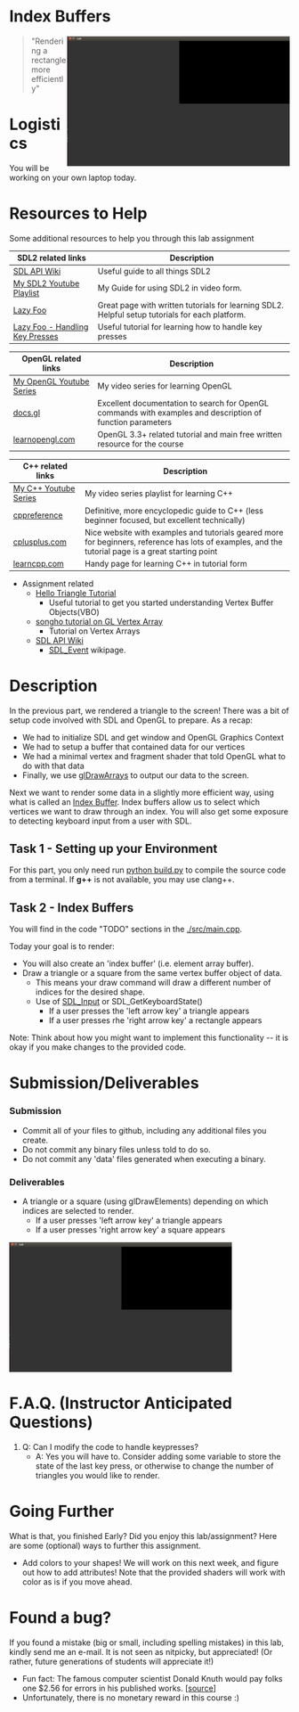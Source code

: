 # Index Buffers

<img align="right" src="./media/lab.png" width="400px" alt="picture">

> "Rendering a rectangle more efficiently"

# Logistics

You will be working on your own laptop today.

# Resources to Help

Some additional resources to help you through this lab assignment

| SDL2 related links                                    | Description                       |
| --------------------------------------------------    | --------------------------------- |
| [SDL API Wiki](https://wiki.libsdl.org/APIByCategory) | Useful guide to all things SDL2   |
| [My SDL2 Youtube Playlist](https://www.youtube.com/playlist?list=PLvv0ScY6vfd-p1gSnbQhY7vMe2rng0IL0) | My Guide for using SDL2 in video form.   |
| [Lazy Foo](http://lazyfoo.net/tutorials/SDL/)         | Great page with written tutorials for learning SDL2. Helpful setup tutorials for each platform. |
| [Lazy Foo - Handling Key Presses](https://lazyfoo.net/tutorials/SDL/04_key_presses/index.php) | Useful tutorial for learning how to handle key presses | 

| OpenGL related links                                | Description                       |
| --------------------------------------------------  | --------------------------------- |
| [My OpenGL Youtube Series](https://www.youtube.com/playlist?list=PLvv0ScY6vfd9zlZkIIqGDeG5TUWswkMox) | My video series for learning OpenGL |
| [docs.gl](http://docs.gl)                           | Excellent documentation to search for OpenGL commands with examples and description of function parameters   |
| [learnopengl.com](https://learnopengl.com)          | OpenGL 3.3+ related tutorial and main free written resource for the course   |


| C++ related links                                   | Description                       |
| --------------------------------------------------  | --------------------------------- |
| [My C++ Youtube Series](https://www.youtube.com/playlist?list=PLvv0ScY6vfd8j-tlhYVPYgiIyXduu6m-L) | My video series playlist for learning C++ |
| [cppreference](https://en.cppreference.com/w/)      | Definitive, more encyclopedic guide to C++ (less beginner focused, but excellent technically) |
| [cplusplus.com](http://www.cplusplus.com)           | Nice website with examples and tutorials geared more for beginners, reference has lots of examples, and the tutorial page is a great starting point |
| [learncpp.com](https://www.learncpp.com/)           | Handy page for learning C++ in tutorial form   |


- Assignment related 
	- [Hello Triangle Tutorial](https://learnopengl.com/Getting-started/Hello-Triangle)
		- Useful tutorial to get you started understanding Vertex Buffer Objects(VBO)
	- [songho tutorial on GL Vertex Array](http://www.songho.ca/opengl/gl_vertexarray.html)
	  - Tutorial on Vertex Arrays
	- [SDL API Wiki](https://wiki.libsdl.org/CategoryAPI)
	  - [SDL_Event](https://wiki.libsdl.org/SDL_Event) wikipage. 

# Description

In the previous part, we rendered a triangle to the screen! There was a bit of setup code involved with SDL and OpenGL to prepare. As a recap:

* We had to initialize SDL and get window and OpenGL Graphics Context
* We had to setup a buffer that contained data for our vertices
* We had a minimal vertex and fragment shader that told OpenGL what to do with that data
* Finally, we use [glDrawArrays](http://docs.gl/gl3/glDrawArrays) to output our data to the screen.

Next we want to render some data in a slightly more efficient way, using what is called an [Index Buffer](https://openglbook.com/chapter-3-index-buffer-objects-and-primitive-types.html). Index buffers allow us to select which vertices we want to draw through an index. You will also get some exposure to detecting keyboard input from a user with SDL.

## Task 1 - Setting up your Environment

For this part, you only need run [python build.py](./build.py) to compile the source code from a terminal. If **g++** is not available, you may use clang++.

## Task 2 - Index Buffers

You will find in the code "TODO" sections in the [./src/main.cpp](./src/main.cpp).

Today your goal is to render:

- You will also create an 'index buffer' (i.e. element array buffer).
- Draw a triangle or a square from the same vertex buffer object of data.
    - This means your draw command will draw a different number of indices for the desired shape.
    - Use of [SDL_Input](https://wiki.libsdl.org/APIByCategory#Input_Events) or SDL_GetKeyboardState()
      - If a user presses the 'left arrow key' a triangle appears
      - If a user presses rhe 'right arrow key' a rectangle appears

Note: Think about how you might want to implement this functionality -- it is okay if you make changes to the provided code.

# Submission/Deliverables

### Submission

- Commit all of your files to github, including any additional files you create.
- Do not commit any binary files unless told to do so.
- Do not commit any 'data' files generated when executing a binary.

### Deliverables

- A triangle or a square (using glDrawElements) depending on which indices are selected to render.
    - If a user presses 'left arrow key' a triangle appears
    - If a user presses 'right arrow key' a square appears
  
<img align="center" src="./media/lab.png" width="400px" alt="picture">

# F.A.Q. (Instructor Anticipated Questions)

1. Q: Can I modify the code to handle keypresses?
	- A: Yes you will have to. Consider adding some variable to store the state of the last key press, or otherwise to change the number of triangles you would like to render.

# Going Further

What is that, you finished Early? Did you enjoy this lab/assignment? Here are some (optional) ways to further this assignment.

- Add colors to your shapes! We will work on this next week, and figure out how to add attributes! Note that the provided shaders will work with color as is if you move ahead.

# Found a bug?

If you found a mistake (big or small, including spelling mistakes) in this lab, kindly send me an e-mail. It is not seen as nitpicky, but appreciated! (Or rather, future generations of students will appreciate it!)

- Fun fact: The famous computer scientist Donald Knuth would pay folks one $2.56 for errors in his published works. [[source](https://en.wikipedia.org/wiki/Knuth_reward_check)]
- Unfortunately, there is no monetary reward in this course :)
